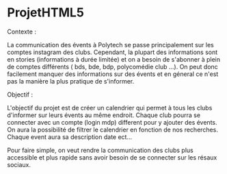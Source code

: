 # ProjetHTML5

Contexte : 

La communication des évents à Polytech se passe principalement sur les comptes instagram des clubs. Cependant, la plupart des informations sont en stories (informations à durée limitée) 
et on a besoin de s'abonner à plein de comptes différents ( bds, bde, bdp, polycomédie club ...). 
On peut donc facilement manquer des informations sur des évents et en géneral ce n'est pas la manière la plus pratique de s'informer.

Objectif :

L'objectif du projet est de créer un calendrier qui permet à tous les clubs d'informer sur leurs évents au même endroit.
Chaque club pourra se connecter avec un compte (login mdp)  different pour y ajouter des évents.
On aura la possibilité de filtrer le calendrier en fonction de nos recherches.
Chaque event aura sa description date ect...

Pour faire simple, on veut rendre la communication des clubs plus accessible et plus rapide sans avoir besoin de se connecter sur les résaux sociaux.
